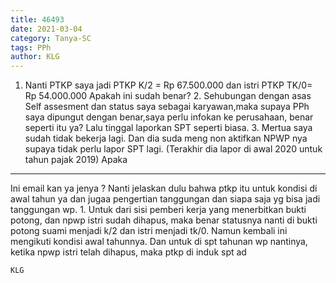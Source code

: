 ```yaml
---
title: 46493
date: 2021-03-04
category: Tanya-SC
tags: PPh
author: KLG
---
```


1. Nanti PTKP saya jadi PTKP K/2 = Rp 67.500.000 dan istri PTKP TK/0= Rp 54.000.000 Apakah ini sudah benar? 2. Sehubungan dengan asas Self assesment dan status saya sebagai karyawan,maka supaya PPh saya dipungut dengan benar,saya perlu infokan ke perusahaan, benar seperti itu ya? Lalu tinggal laporkan SPT seperti biasa. 3. Mertua saya sudah tidak bekerja lagi. Dan dia suda meng non aktifkan NPWP nya supaya tidak perlu lapor SPT lagi. (Terakhir dia lapor di awal 2020 untuk tahun pajak 2019) Apaka

---

Ini email kan ya jenya ? Nanti jelaskan dulu bahwa ptkp itu untuk kondisi di awal tahun ya dan jugaa pengertian tanggungan dan siapa saja yg bisa jadi tanggungan wp. 1. Untuk dari sisi pemberi kerja yang menerbitkan bukti potong, dan npwp istri sudah dihapus, maka benar statusnya nanti di bukti potong suami menjadi k/2 dan istri menjadi tk/0. Namun kembali ini mengikuti kondisi awal tahunnya. Dan untuk di spt tahunan wp nantinya, ketika npwp istri telah dihapus, maka ptkp di induk spt ad

`KLG`
